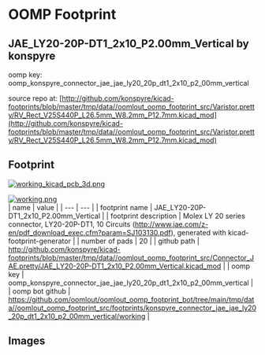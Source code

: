 # OOMP Footprint  
## JAE_LY20-20P-DT1_2x10_P2.00mm_Vertical  by konspyre  
  
oomp key: oomp_konspyre_connector_jae_jae_ly20_20p_dt1_2x10_p2_00mm_vertical  
  
source repo at: [http://github.com/konspyre/kicad-footprints/blob/master/tmp/data//oomlout_oomp_footprint_src/Varistor.pretty/RV_Rect_V25S440P_L26.5mm_W8.2mm_P12.7mm.kicad_mod](http://github.com/konspyre/kicad-footprints/blob/master/tmp/data//oomlout_oomp_footprint_src/Varistor.pretty/RV_Rect_V25S440P_L26.5mm_W8.2mm_P12.7mm.kicad_mod)  
## Footprint  
  
[![working_kicad_pcb_3d.png](working_kicad_pcb_3d_600.png)](working_kicad_pcb_3d.png)  
  
[![working.png](working_600.png)](working.png)  
| name | value | 
| --- | --- | 
| footprint name | JAE_LY20-20P-DT1_2x10_P2.00mm_Vertical | 
| footprint description | Molex LY 20 series connector, LY20-20P-DT1, 10 Circuits (http://www.jae.com/z-en/pdf_download_exec.cfm?param=SJ103130.pdf), generated with kicad-footprint-generator | 
| number of pads | 20 | 
| github path | http://github.com/konspyre/kicad-footprints/blob/master/tmp/data//oomlout_oomp_footprint_src/Connector_JAE.pretty/JAE_LY20-20P-DT1_2x10_P2.00mm_Vertical.kicad_mod | 
| oomp key | oomp_konspyre_connector_jae_jae_ly20_20p_dt1_2x10_p2_00mm_vertical | 
| oomp bot github | https://github.com/oomlout/oomlout_oomp_footprint_bot/tree/main/tmp/data//oomlout_oomp_footprint_src/footprints/konspyre_connector_jae_jae_ly20_20p_dt1_2x10_p2_00mm_vertical/working | 
## Images  
